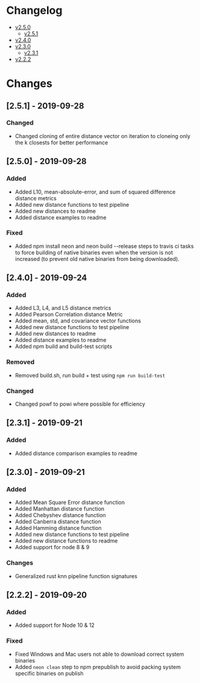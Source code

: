 # Changelog

  - [v2.5.0](#2.5.0)
    - [v2.5.1](#2.5.1)
  - [v2.4.0](#2.4.0)
  - [v2.3.0](#2.3.0)
    - [v2.3.1](#2.3.1)
  - [v2.2.2](#2.2.2)

# Changes


## [2.5.1] - 2019-09-28 <a name="2.5.1"></a>
### Changed
  - Changed cloning of entire distance vector on iteration to cloneing only the k closests for better performance


## [2.5.0] - 2019-09-28 <a name="2.5.0"></a>
### Added
  - Added L10, mean-absolute-error, and sum of squared difference distance metrics
  - Added new distance functions to test pipeline
  - Added new distances to readme
  - Added distance examples to readme

### Fixed
  - Added npm install neon and neon build --release steps to travis ci tasks to force building of native binaries even when the version is not increased (to prevent old native binaries from being downloaded).

## [2.4.0] - 2019-09-24 <a name="2.4.0"></a>
### Added
  - Added L3, L4, and L5 distance metrics
  - Added Pearson Correlation distance Metric
  - Added mean, std, and covariance vector functions
  - Added new distance functions to test pipeline
  - Added new distances to readme
  - Added distance examples to readme
  - Added npm build and build-test scripts

### Removed
  - Removed build.sh, run build + test using `npm run build-test`

### Changed
  - Changed powf to powi where possible for efficiency

## [2.3.1] - 2019-09-21 <a name="2.3.1"></a>
### Added
  - Added distance comparison examples to readme

## [2.3.0] - 2019-09-21 <a name="2.3.0"></a>
### Added
  - Added Mean Square Error distance function
  - Added Manhattan distance function
  - Added Chebyshev distance function
  - Added Canberra distance function
  - Added Hamming distance function
  - Added new distance functions to test pipeline
  - Added new distance functions to readme
  - Added support for node 8 & 9
### Changes
  - Generalized rust knn pipeline function signatures


## [2.2.2] - 2019-09-20 <a name="2.2.2"></a>
### Added
  - Added support for Node 10 & 12
### Fixed
 - Fixed Windows and Mac users not able to download correct system binaries
 - Added `neon clean` step to npm prepublish to avoid packing system specific binaries on publish
